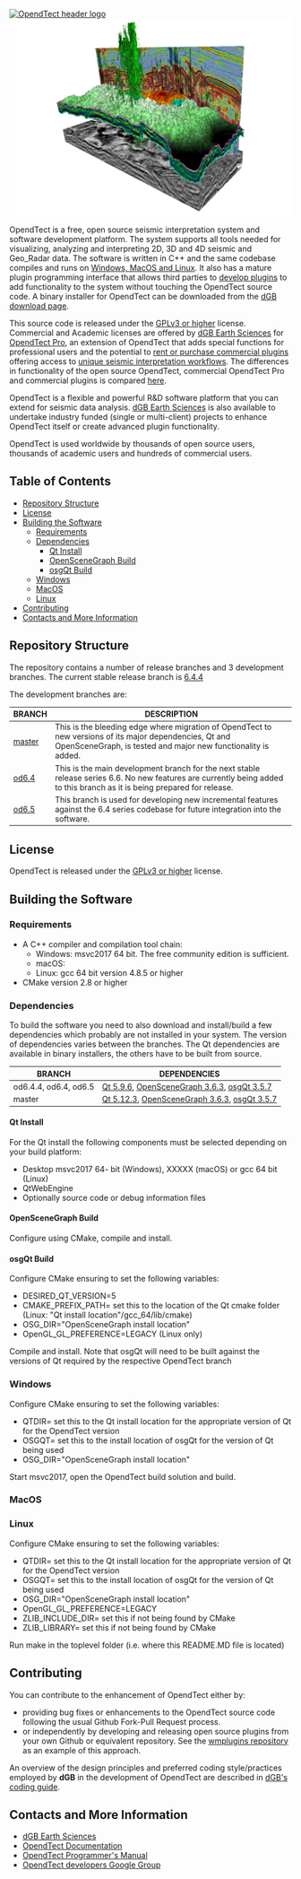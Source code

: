 [![OpendTect header logo][header-img]](https://dgbes.com/index.php/software#free)
[![Example][example-img]]()

OpendTect is a free, open source seismic interpretation system and software development platform. The system supports all tools needed for visualizing, analyzing and interpreting 2D, 3D and 4D seismic and Geo_Radar data. The software is written in C++ and the same codebase compiles and runs on [Windows, MacOS and Linux](https://dgbes.com/index.php/software/supported-platforms). It also has a mature plugin programming interface that allows third parties to [develop plugins](https://dgbes.com/index.php/services/research-development#develop-your-own-plugins) to add functionality to the system without touching the OpendTect source code. A binary installer for OpendTect can be downloaded from the [dGB download page](https://dgbes.com/index.php/download).

This source code is released under the [GPLv3 or higher](http://www.gnu.org/copyleft/gpl.html) license. Commercial and Academic licenses are offered by [dGB Earth Sciences](https://dgbes.com) for [OpendTect Pro](https://dgbes.com/index.php/software#commercial), an extension of OpendTect that adds special functions for professional users and the potential to [rent or purchase commercial plugins](https://prostore.dgbes.com/) offering access to [unique seismic interpretation workflows](https://dgbes.com/index.php/software/plugins). The differences in functionality of the open source OpendTect, commercial OpendTect Pro and commercial plugins is compared [here](https://dgbes.com/index.php/software/supported-functionality).

OpendTect is a flexible and powerful R&D software platform that you can extend for seismic data analysis. [dGB Earth Sciences](https://dgbes.com/index.php/services/research-development) is also available to undertake industry funded (single or multi-client) projects to enhance OpendTect itself or create advanced plugin functionality. 

OpendTect is used worldwide by thousands of open source users, thousands of academic users and hundreds of commercial users.
## Table of Contents

- [Repository Structure](#repository-structure)
- [License](#license)
- [Building the Software](#building-the-software)
	- [Requirements](#requirements)
	- [Dependencies](#dependencies)
		- [Qt Install](#qt-install)
		- [OpenSceneGraph Build](#openscenegraph-build)
		- [osgQt Build](#osgqt-build)
 	- [Windows](#windows)
 	- [MacOS](#macos)
 	- [Linux](#linux)
- [Contributing](#contributing)
- [Contacts and More Information](#contacts-and-more-information)

## Repository Structure
The repository contains a number of release branches and 3 development branches. The current stable release branch is [6.4.4](https://github.com/OpendTect/OpendTect/tree/od6.4.4)

The development branches are:

| BRANCH | DESCRIPTION |
| -------------| ----------------- |
| [master](https://github.com/OpendTect/OpendTect/tree/master) | This is the bleeding edge where migration of OpendTect to new versions of its major dependencies, Qt and OpenSceneGraph, is tested and major new functionality is added.  |
| [od6.4](https://github.com/OpendTect/OpendTect/tree/od6.4)  | This is the main development branch  for the next stable release series 6.6. No new features are currently being added to this branch as it is being prepared for release. |
| [od6.5](https://github.com/OpendTect/OpendTect/tree/od6.5)  |  This branch is used for developing new incremental features against the 6.4 series codebase for future integration into the software.  |

## License
OpendTect is released under the [GPLv3 or higher](http://www.gnu.org/copyleft/gpl.html) license.

## Building the Software
### Requirements

- A C++ compiler and compilation tool chain:
	- Windows: msvc2017 64 bit. The free community edition is sufficient.
	- macOS:
	- Linux: gcc 64 bit version 4.8.5 or higher
- CMake version 2.8 or higher

### Dependencies
To build the software you need to also download and install/build a few dependencies which probably are not installed in your system. The version of dependencies varies between the branches. The Qt dependencies are available in binary installers, the others have to be built from source.

| BRANCH | DEPENDENCIES |
| -------------| ----------------- |
| od6.4.4, od6.4, od6.5 | [Qt 5.9.6](http://download.qt.io/archive/qt/5.9/5.9.6/), [OpenSceneGraph 3.6.3](https://github.com/openscenegraph/OpenSceneGraph/archive/OpenSceneGraph-3.6.3.tar.gz), [osgQt 3.5.7](https://github.com/openscenegraph/osgQt/archive/3.5.7.tar.gz) |
| master | [Qt 5.12.3](http://download.qt.io/archive/qt/5.12/5.12.3/), [OpenSceneGraph 3.6.3](https://github.com/openscenegraph/OpenSceneGraph/archive/OpenSceneGraph-3.6.3.tar.gz), [osgQt 3.5.7](https://github.com/openscenegraph/osgQt/archive/3.5.7.tar.gz) |

#### Qt Install
For the Qt install the following components must be selected depending on your build platform:

-  Desktop msvc2017 64- bit (Windows), XXXXX (macOS) or gcc 64 bit (Linux) 
-  QtWebEngine
-  Optionally source code or debug information files

#### OpenSceneGraph Build
Configure using CMake, compile and install. 

#### osgQt Build
Configure CMake ensuring to set the following variables:

- DESIRED\_QT\_VERSION=5
- CMAKE\_PREFIX\_PATH= set this to the location of the Qt cmake folder (Linux: "Qt install location"/gcc_64/lib/cmake)
- OSG_DIR="OpenSceneGraph install location"
- OpenGL\_GL\_PREFERENCE=LEGACY  (Linux only)

Compile and install. Note that osgQt will need to be built against the versions of Qt required by the respective OpendTect branch 

### Windows
Configure CMake ensuring to set the following variables:

- QTDIR= set this to the Qt install location for the appropriate version of Qt for the OpendTect version
- OSGQT= set this to the install location of osgQt for the version of Qt being used
- OSG_DIR="OpenSceneGraph install location"

Start msvc2017, open the OpendTect build solution and build.

### MacOS
### Linux
Configure CMake ensuring to set the following variables:

- QTDIR= set this to the Qt install location for the appropriate version of Qt for the OpendTect version
- OSGQT= set this to the install location of osgQt for the version of Qt being used
- OSG_DIR="OpenSceneGraph install location"
- OpenGL\_GL\_PREFERENCE=LEGACY 
- ZLIB\_INCLUDE\_DIR=  set this if not being found by CMake
- ZLIB\_LIBRARY= set this if not being found by CMake

Run make in the toplevel folder (i.e. where this README.MD file is located)

## Contributing
[//]: # (PROBABLY WANT TO EXPAND THIS WITH GUIDANCE ON WHAT TYPE OF CONTRIBUTIONS WILL BE WELCOME AND WHERE  IN THE CODEBASE)
You can contribute to the enhancement of OpendTect either by:

-  providing bug fixes or enhancements to the OpendTect source code following the usual Github Fork-Pull Request process. 
- or independently by developing and releasing open source plugins from your own Github or equivalent repository. See the [wmplugins repository](https://github.com/waynegm/OpendTect-Plugins) as an example of this approach.

An overview of the design principles and preferred coding style/practices employed by **dGB** in the development of OpendTect are described in [dGB's coding guide](http://doc.opendtect.org/6.4.0/doc/Programmer/overview.html).

## Contacts and More Information

- [dGB Earth Sciences](https://dgbes.com/index.php/contact)
- [OpendTect Documentation](https://dgbes.com/index.php/support#documentation)
- [OpendTect Programmer's Manual](http://doc.opendtect.org/6.4.0/doc/Programmer/index.html)
- [OpendTect developers Google Group](https://dgbes.com/index.php/support/faq-developers-google-group)

[header-img]: doc/pics/opendtect_header.png
[example-img]: doc/pics/supported-functionality.jpg
